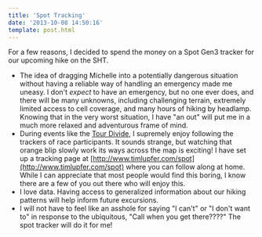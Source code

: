 ```yaml
---
title: 'Spot Tracking'
date: '2013-10-08 14:50:16'
template: post.html
---
```


For a few reasons, I decided to spend the money on a Spot Gen3 tracker for our upcoming hike on the SHT. 

- The idea of dragging Michelle into a potentially dangerous situation without having a reliable way of handling an emergency made me uneasy. I don't *expect* to have an emergency, but no one ever does, and there will be many unknowns, including challenging terrain, extremely limited access to cell coverage, and many hours of hiking by headlamp. Knowing that in the very worst situation, I have "an out" will put me in a much more relaxed and adventurous frame of mind.
- During events like the [Tour Divide](http://www.tourdivide.org), I supremely enjoy following the trackers of race participants. It sounds strange, but watching that orange blip slowly work its ways across the map is exciting! I have set up a tracking page at [http://www.timlupfer.com/spot](http://www.timlupfer.com/spot) where you can follow along at home. While I can appreciate that most people would find this boring, I know there are a few of you out there who will enjoy this.
- I love data. Having access to generalized information about our hiking patterns will help inform future excursions.
- I will not have to feel like an asshole for saying "I can't" or "I don't want to" in response to the ubiquitous, "Call when you get there????" The spot tracker will do it for me!